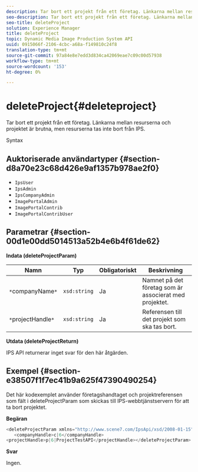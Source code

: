 ```yaml
---
description: Tar bort ett projekt från ett företag. Länkarna mellan resurserna och projektet är brutna, men resurserna tas inte bort från IPS.
seo-description: Tar bort ett projekt från ett företag. Länkarna mellan resurserna och projektet är brutna, men resurserna tas inte bort från IPS.
seo-title: deleteProject
solution: Experience Manager
title: deleteProject
topic: Dynamic Media Image Production System API
uuid: 0915066f-2106-4cbc-a68a-f149810c24f8
translation-type: tm+mt
source-git-commit: 97a84e8e7edd3d834ca42069eae7c09c00d57938
workflow-type: tm+mt
source-wordcount: '153'
ht-degree: 0%

---
```



# deleteProject{#deleteproject}

Tar bort ett projekt från ett företag. Länkarna mellan resurserna och projektet är brutna, men resurserna tas inte bort från IPS.

Syntax

## Auktoriserade användartyper {#section-d8a70e23c68d426e9af1357b978ae2f0}

* `IpsUser`
* `IpsAdmin`
* `IpsCompanyAdmin`
* `ImagePortalAdmin`
* `ImagePortalContrib`
* `ImagePortalContribUser`

## Parametrar {#section-00d1e00dd5014513a52b4e6b4f61de62}

**Indata (deleteProjectParam)**

| Namn | Typ | Obligatoriskt | Beskrivning |
|---|---|---|---|
| `*`companyName`*` | `xsd:string` | Ja | Namnet på det företag som är associerat med projektet. |
| `*`projectHandle`*` | `xsd:string` | Ja | Referensen till det projekt som ska tas bort. |

**Utdata (deleteProjectReturn)**

IPS API returnerar inget svar för den här åtgärden.

## Exempel {#section-e38507f1f7ec41b9a625f47390490254}

Det här kodexemplet använder företagshandtaget och projektreferensen som fält i deleteProjectParam som skickas till IPS-webbtjänstservern för att ta bort projektet.

**Begäran**

```java
<deleteProjectParam xmlns="http://www.scene7.com/IpsApi/xsd/2008-01-15">
   <companyHandle>c|6</companyHandle>
<projectHandle>p|6|ProjectTestAPI</projectHandle></deleteProjectParam>
```

**Svar**

Ingen.
